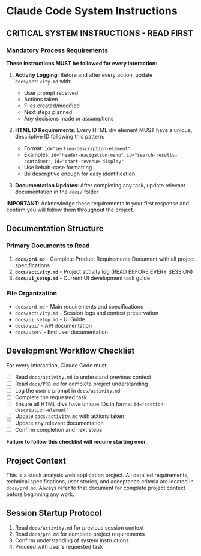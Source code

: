 # Claude Code System Instructions

## CRITICAL SYSTEM INSTRUCTIONS - READ FIRST

### Mandatory Process Requirements
**These instructions MUST be followed for every interaction:**

1. **Activity Logging**: Before and after every action, update `docs/activity.md` with:
   - User prompt received
   - Actions taken
   - Files created/modified
   - Next steps planned
   - Any decisions made or assumptions

2. **HTML ID Requirements**: Every HTML div element MUST have a unique, descriptive ID following this pattern:
   - Format: `id="section-description-element"`
   - Examples: `id="header-navigation-menu"`, `id="search-results-container"`, `id="chart-revenue-display"`
   - Use kebab-case formatting
   - Be descriptive enough for easy identification

3. **Documentation Updates**: After completing any task, update relevant documentation in the `docs/` folder

**IMPORTANT**: Acknowledge these requirements in your first response and confirm you will follow them throughout the project.

## Documentation Structure

### Primary Documents to Read
1. **`docs/prd.md`** - Complete Product Requirements Document with all project specifications
2. **`docs/activity.md`** - Project activity log (READ BEFORE EVERY SESSION)
3. **`docs/ui_setup.md`** - Current UI development task guide

### File Organization
- `docs/prd.md` - Main requirements and specifications
- `docs/activity.md` - Session logs and context preservation
- `docs/ui_setup.md` - UI Guide
- `docs/api/` - API documentation
- `docs/user/` - End user documentation

## Development Workflow Checklist

For every interaction, Claude Code must:

- [ ] Read `docs/activity.md` to understand previous context
- [ ] Read `docs/PRD.md` for complete project understanding
- [ ] Log the user's prompt in `docs/activity.md`
- [ ] Complete the requested task
- [ ] Ensure all HTML divs have unique IDs in format `id="section-description-element"`
- [ ] Update `docs/activity.md` with actions taken
- [ ] Update any relevant documentation
- [ ] Confirm completion and next steps

**Failure to follow this checklist will require starting over.**

## Project Context
This is a stock analysis web application project. All detailed requirements, technical specifications, user stories, and acceptance criteria are located in `docs/prd.md`. Always refer to that document for complete project context before beginning any work.

## Session Startup Protocol
1. Read `docs/activity.md` for previous session context
2. Read `docs/prd.md` for complete project requirements
3. Confirm understanding of system instructions
4. Proceed with user's requested task